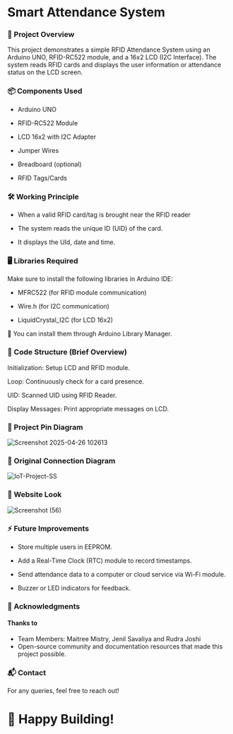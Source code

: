 # Smart Attendance System

### 📑 Project Overview
This project demonstrates a simple RFID Attendance System using an Arduino UNO, RFID-RC522 module, and a 16x2 LCD (I2C Interface).
The system reads RFID cards and displays the user information or attendance status on the LCD screen.

### 📦 Components Used
- Arduino UNO

- RFID-RC522 Module

- LCD 16x2 with I2C Adapter

- Jumper Wires

- Breadboard (optional)

- RFID Tags/Cards

### 🛠️ Working Principle
- When a valid RFID card/tag is brought near the RFID reader

- The system reads the unique ID (UID) of the card.

- It displays the UId, date and time.

### 🖥️ Libraries Required
Make sure to install the following libraries in Arduino IDE:

- MFRC522 (for RFID module communication)

- Wire.h (for I2C communication)

- LiquidCrystal_I2C (for LCD 16x2)

📌 You can install them through Arduino Library Manager.

### 🧩 Code Structure (Brief Overview)
Initialization: Setup LCD and RFID module.

Loop: Continuously check for a card presence.

UID: Scanned UID using RFID Reader.

Display Messages: Print appropriate messages on LCD.

### 📸 Project Pin Diagram

![Screenshot 2025-04-26 102613](https://github.com/user-attachments/assets/f625483b-c0ef-415b-b01a-ecfc2e8929e4)

### 📸 Original Connection Diagram

![IoT-Project-SS](https://github.com/user-attachments/assets/53c50adb-9007-4051-91c4-5911b04ff698)

### 📸 Website Look

![Screenshot (56)](https://github.com/user-attachments/assets/afd01674-32b7-41a7-ae15-c469d4a730e2)


### ⚡ Future Improvements
- Store multiple users in EEPROM.

- Add a Real-Time Clock (RTC) module to record timestamps.

- Send attendance data to a computer or cloud service via Wi-Fi module.

- Buzzer or LED indicators for feedback.

### 🙌 Acknowledgments
#### Thanks to
- Team Members: Maitree Mistry, Jenil Savaliya and Rudra Joshi
- Open-source community and documentation resources that made this project possible.

### 📬 Contact
For any queries, feel free to reach out!

# 🚀 Happy Building!
